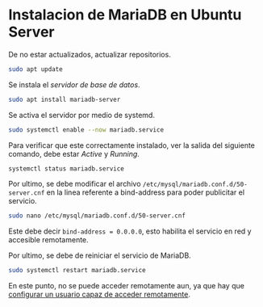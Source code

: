 # Instalacion de MariaDB en Ubuntu Server

De no estar actualizados, actualizar repositorios.
```sh
sudo apt update
```

Se instala el _servidor de base de datos_.
```sh
sudo apt install mariadb-server
```

Se activa el servidor por medio de systemd.
```sh
sudo systemctl enable --now mariadb.service
```

Para verificar que este correctamente instalado, ver la salida del siguiente comando, debe estar _Active_ y _Running_.
```sh
systemctl status mariadb.service
```

Por ultimo, se debe modificar el archivo `/etc/mysql/mariadb.conf.d/50-server.cnf` en la linea referente a bind-address para poder publicitar el servicio.
```sh
sudo nano /etc/mysql/mariadb.conf.d/50-server.cnf
```

Este debe decir ```bind-address = 0.0.0.0```, esto habilita el servicio en red y accesible remotamente.

Por ultimo, se debe de reiniciar el servicio de MariaDB.
```sh
sudo systemctl restart mariadb.service
```

En este punto, no se puede acceder remotamente aun, ya que hay que [configurar un usuario capaz de acceder remotamente](https://github.com/Peloponeso31/scb1001/blob/main/crear%20usuario%20administrativo.md).
